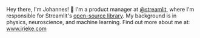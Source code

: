 <!--
<a href="https://www.jrieke.com/"><img src="https://media.giphy.com/media/mrVP75mtRNnmE/giphy.gif" width=1500></a>
-->

Hey there, I'm Johannes! 👋 I'm a product manager at [@streamlit](https://github.com/streamlit), where I'm responsible for Streamlit's [open-source library](https://github.com/streamlit/streamlit). My background is in physics, neuroscience, and machine learning. Find out more about me at: www.jrieke.com


<!--
[📮 E-Mail](mailto:johannes.rieke@gmail.com) • [🐦 Twitter](https://twitter.com/jrieke) • [👔 LinkedIn](https://www.linkedin.com/in/johannesrieke/) • [📚 Medium](https://medium.com/@jrieke)
-->

<!--
### 🤖 How to reach me

- 📮 Write johannes.rieke@gmail.com
- 🐦 Follow on Twitter [@jrieke](https://twitter.com/jrieke)
- 👔 Connect on [LinkedIn](https://www.linkedin.com/in/johannesrieke/)
- 📚 Read my thoughts on [Medium](https://medium.com/@jrieke)

### 🧙 What I work on

Read here: https://www.jrieke.com/
-->
